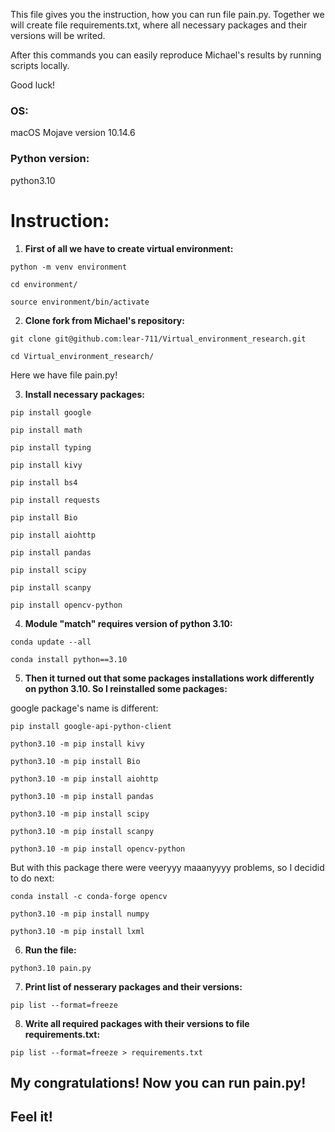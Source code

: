 This file gives you the instruction, how you can run file pain.py. Together we will create file requirements.txt, where all necessary packages and their versions will be writed.

After this commands you can easily reproduce Michael's results by running scripts locally.

Good luck!

### **OS**: 
macOS Mojave version 10.14.6
### **Python version**: 
python3.10


# Instruction:

1. **First of all we have to create virtual environment:**

```
python -m venv environment

cd environment/

source environment/bin/activate
```

2. **Clone fork from Michael's repository:**

```
git clone git@github.com:lear-711/Virtual_environment_research.git

cd Virtual_environment_research/
```

Here we have file pain.py!

3. **Install necessary packages:**

```
pip install google

pip install math

pip install typing

pip install kivy

pip install bs4

pip install requests

pip install Bio

pip install aiohttp

pip install pandas

pip install scipy

pip install scanpy

pip install opencv-python
```

4. **Module "match" requires version of python 3.10:**

```
conda update --all

conda install python==3.10
```

5. **Then it turned out that some packages installations work differently on python 3.10. So I reinstalled some packages:**

google package's name is different:
```
pip install google-api-python-client
```


```
python3.10 -m pip install kivy

python3.10 -m pip install Bio

python3.10 -m pip install aiohttp

python3.10 -m pip install pandas

python3.10 -m pip install scipy

python3.10 -m pip install scanpy

python3.10 -m pip install opencv-python
```
But with this package there were veeryyy maaanyyyy problems, so I decidid to do next:

```
conda install -c conda-forge opencv

python3.10 -m pip install numpy

python3.10 -m pip install lxml
```

6. **Run the file:**

```
python3.10 pain.py
```

7. **Print list of nesserary packages and their versions:**

```
pip list --format=freeze
```

8. **Write all required packages with their versions to file requirements.txt:**

```
pip list --format=freeze > requirements.txt
```

## My congratulations! Now you can run pain.py! 
## Feel it!